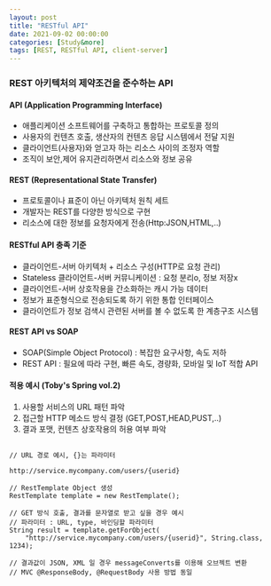 ```yaml
---
layout: post
title: "RESTful API"
date: 2021-09-02 00:00:00
categories: [Study&more]
tags: [REST, RESTful API, client-server]
---
```


### REST 아키텍처의 제약조건을 준수하는 API
#### API (Application Programming Interface)
- 애플리케이션 소프트웨어를 구축하고 통합하는 프로토콜 정의
- 사용자의 컨텐츠 호출, 생산자의 컨텐츠 응답 시스템에서 전달 지원
- 클라이언트(사용자)와 얻고자 하는 리소스 사이의 조정자 역할
- 조직이 보안,제어 유지관리하면서 리소스와 정보 공유

   
#### REST (Representational State Transfer)
- 프로토콜이나 표준이 아닌 아키텍처 원칙 세트
- 개발자는 REST를 다양한 방식으로 구현
- 리소스에 대한 정보를 요청자에게 전송(Http:JSON,HTML,..)
   
      
#### RESTful API 충족 기준
- 클라이언트-서버 아키텍처 + 리소스 구성(HTTP로 요청 관리)
- Stateless 클라이언트-서버 커뮤니케이션 : 요청 분리o, 정보 저장x
- 클라이언트-서버 상호작용을 간소화하는 캐시 가능 데이터
- 정보가 표준형식으로 전송되도록 하기 위한 통합 인터페이스
- 클라이언트가 정보 검색시 관련된 서버를 볼 수 없도록 한 계층구조 시스템
   
      
#### REST API vs SOAP
- SOAP(Simple Object Protocol) : 복잡한 요구사항, 속도 저하
- REST API : 필요에 따라 구현, 빠른 속도, 경량화, 모바일 및 IoT 적합 API
      
         
#### 적용 예시 (Toby's Spring vol.2)
1. 사용할 서비스의 URL 패턴 파악
2. 접근할 HTTP 메소드 방식 결정 (GET,POST,HEAD,PUST,..)
3. 결과 포맷, 컨텐츠 상호작용의 허용 여부 파악
   
``` 

// URL 경로 예시, {}는 파라미터

http://service.mycompany.com/users/{userid} 

// RestTemplate Object 생성
RestTemplate template = new RestTemplate();

// GET 방식 호출, 결과를 문자열로 받고 싶을 경우 예시
// 파라미터 : URL, type, 바인딩할 파라미터
String result = template.getForObject(
    "http://service.mycompany.com/users/{userid}", String.class, 1234);

// 결과값이 JSON, XML 일 경우 messageConverts를 이용해 오브젝트 변환
// MVC @ResponseBody, @RequestBody 사용 방법 동일

```   
   
      

